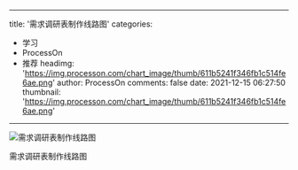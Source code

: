
---
title: '需求调研表制作线路图'
categories: 
 - 学习
 - ProcessOn
 - 推荐
headimg: 'https://img.processon.com/chart_image/thumb/611b5241f346fb1c514fe6ae.png'
author: ProcessOn
comments: false
date: 2021-12-15 06:27:50
thumbnail: 'https://img.processon.com/chart_image/thumb/611b5241f346fb1c514fe6ae.png'
---

<div>   
<img class="thumb" alt="需求调研表制作线路图" src="https://img.processon.com/chart_image/thumb/611b5241f346fb1c514fe6ae.png" referrerpolicy="no-referrer">
<p>需求调研表制作线路图</p>  
</div>
            